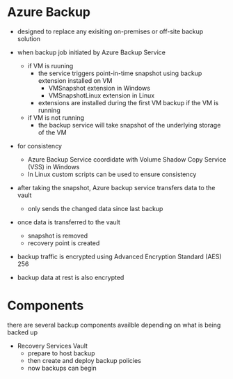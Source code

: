 # Azure Backup

* designed to replace any exisiting on-premises or off-site backup solution
* when backup job initiated by Azure Backup Service
    * if VM is ruuning
        * the service triggers point-in-time snapshot using backup extension installed on VM
            * VMSnapshot extension in Windows
            * VMSnapshotLinux extension in Linux
        * extensions are installed during the first VM backup if the VM is running
    * if VM is not running 
        * the backup service will take snapshot of the underlying storage of the VM

* for consistency
    * Azure Backup Service coordidate with Volume Shadow Copy Service (VSS) in Windows
    * In Linux custom scripts can be used to ensure consistency

* after taking the snapshot, Azure backup service transfers data to the vault
    * only sends the changed data since last backup

* once data is transferred to the vault
    * snapshot is removed
    * recovery point is created

* backup traffic is encrypted using Advanced Encryption Standard (AES) 256

* backup data at rest is also encrypted

# Components

there are several backup components availble depending on what is being backed up

* Recovery Services Vault
    * prepare to host backup
    * then create and deploy backup policies
    * now backups can begin 





